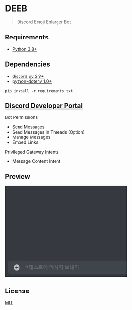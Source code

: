# DEEB
> Discord Emoji Enlarger Bot

## Requirements
- [Python 3.8+](https://python.org)

## Dependencies
- [discord.py 2.3+](https://github.com/Rapptz/discord.py)
- [python-dotenv 1.0+](https://github.com/theskumar/python-dotenv)

```
pip install -r requirements.txt
```

## [Discord Developer Portal](https://discord.com/developers/applications)
Bot Permissions
- Send Messages
- Send Messages in Threads (Option)
- Manage Messages
- Embed Links

Privileged Gateway Intents
- Message Content Intent

## Preview
![preview](preview.gif)

## License
[MIT](https://github.com/KOZ39/DEEB/blob/master/LICENSE)
